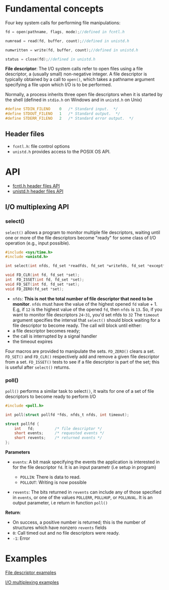 # Fundamental concepts

Four key system calls for performing file manipulations:

```c
fd = open(pathname, flags, mode);//defined in fcntl.h
```
```c
numread = read(fd, buffer, count);//defined in unistd.h
```
```c
numwritten = write(fd, buffer, count);//defined in unistd.h
```
```c
status = close(fd);//defined in unistd.h
```

**File descriptor**: The I/O system calls refer to open files using a file descriptor, a (usually small) non-negative integer. A file descriptor is typically obtained by a call to ``open()``, which takes a pathname argument specifying a file upon which I/O is to be performed.

Normally, a process inherits three open file descriptors when it is started by the shell (defined in ``stdio.h`` on Windows and in ``unistd.h`` on Unix)

```c
#define	STDIN_FILENO	0	/* Standard input.  */
#define	STDOUT_FILENO	1	/* Standard output.  */
#define	STDERR_FILENO	2	/* Standard error output.  */
```

## Header files

* ``fcntl.h``: file control options
* ``unistd.h`` provides access to the POSIX OS API.

# API

* [fcntl.h header files API](fcntl.md)
* [unistd.h header files API](unistd.md)

## I/O multiplexing API

### select()

``select()`` allows a program to monitor multiple file descriptors, waiting until one or more of the file descriptors become "ready" for some class of I/O operation (e.g., input possible).

```c
#include <sys/time.h>
#include <unistd.h>

int select(int nfds, fd_set *readfds, fd_set *writefds, fd_set *exceptfds, struct timeval *timeout);

void FD_CLR(int fd, fd_set *set);
int  FD_ISSET(int fd, fd_set *set);
void FD_SET(int fd, fd_set *set);
void FD_ZERO(fd_set *set);
```

* ``nfds``: **This is not the total number of file descriptor that need to be monitor**. ``nfds`` must have the value of the highest opened ``fd`` value + 1. E.g, if ``12`` is the highest value of the opened ``fd``, then ``nfds`` is ``13``. So, if you want to monitor file descriptors ``24``-``31``, you'd set nfds to ``32``
The ``timeout`` argument specifies the interval that ``select()`` should block waiting for a file descriptor to become ready. The call will block until either:
*  a file descriptor becomes ready;
*  the call is interrupted by a signal handler
*  the timeout expires

Four macros are provided to manipulate the sets. ``FD_ZERO()`` clears a set. ``FD_SET()`` and ``FD_CLR()`` respectively add and remove a given file descriptor from a set. ``FD_ISSET()`` tests to see if a file descriptor is part of the set; this is useful after ``select()`` returns.

### poll()

``poll()`` performs a similar task to select``()``, it waits for one of a set of file descriptors to become ready to perform I/O

```c
#include <poll.h>

int poll(struct pollfd *fds, nfds_t nfds, int timeout);
```

```c
struct pollfd {
    int   fd;         /* file descriptor */
    short events;     /* requested events */
    short revents;    /* returned events */
};
```
**Parameters**

* ``events``: A bit mask specifying the events the application is interested in for the file descriptor ``fd``. It is an input parametr (i.e setup in program)

    * ``POLLIN``: There is data to read.
    * ``POLLOUT``: Writing is now possible

* ``revents``:  The bits returned in ``revents`` can include any of those specified in ``events``, or one of the values ``POLLERR``, ``POLLHUP``, or ``POLLNVAL``. It is an output parameter, i.e return in function ``poll()``

**Return**:  

* On success, a positive number is returned; this is the number of structures which have nonzero ``revents`` fields
* ``0``: Call timed out and no file descriptors were ready.
* ``-1``: Error

# Examples

[File descriptor examples](File%20descriptor%20examples.md)

[I/O multiplexing examples](IO%20multiplexing%20examples.md)
